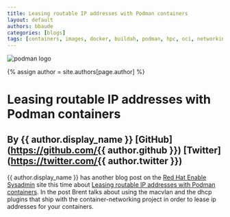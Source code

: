 ```yaml
---
title: Leasing routable IP addresses with Podman containers
layout: default
authors: bbaude
categories: [blogs]
tags: [containers, images, docker, buildah, podman, hpc, oci, networking, runtime]
---
```

![podman logo](https://podman.io/images/podman.svg)

{% assign author = site.authors[page.author] %}

# Leasing routable IP addresses with Podman containers  
## By {{ author.display_name }} [GitHub](https://github.com/{{ author.github }}) [Twitter](https://twitter.com/{{ author.twitter }})

{{ author.display_name }} has another blog post on the [Red Hat Enable Sysadmin](https://www.redhat.com/sysadmin/) site this time about [Leasing routable IP addresses with Podman containers](https://www.redhat.com/sysadmin/leasing-ips-podman).  In the post Brent talks about using the macvlan and the dhcp plugins that ship with the container-networking project in order to lease ip addresses for your containers.
